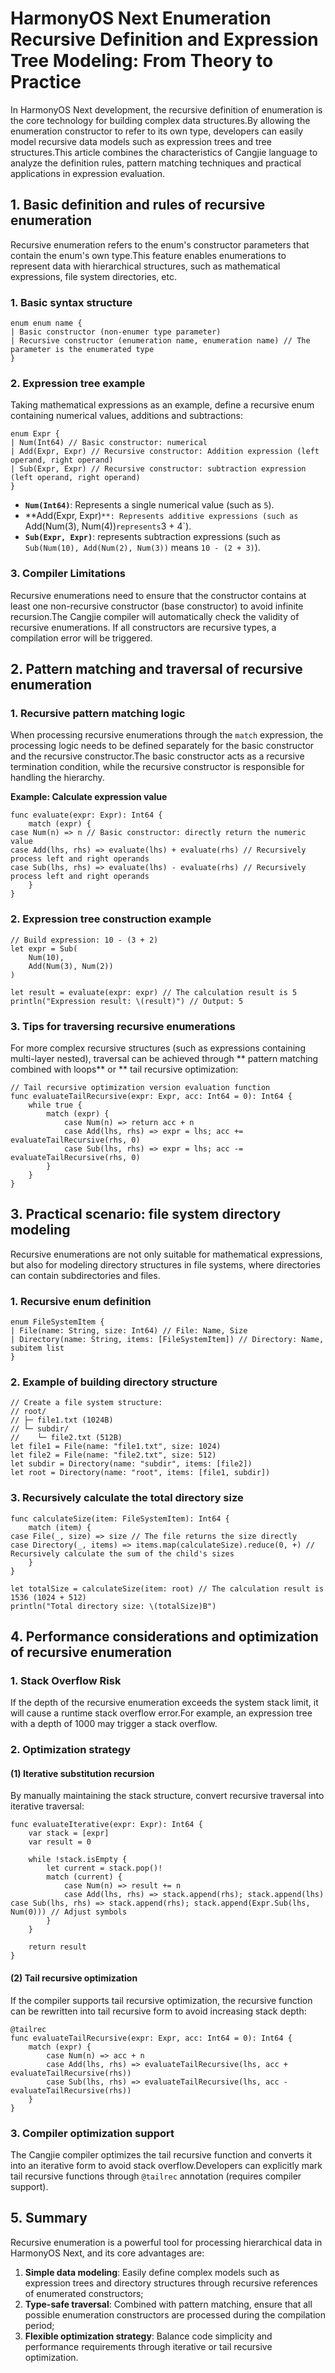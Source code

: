 
# HarmonyOS Next Enumeration Recursive Definition and Expression Tree Modeling: From Theory to Practice

In HarmonyOS Next development, the recursive definition of enumeration is the core technology for building complex data structures.By allowing the enumeration constructor to refer to its own type, developers can easily model recursive data models such as expression trees and tree structures.This article combines the characteristics of Cangjie language to analyze the definition rules, pattern matching techniques and practical applications in expression evaluation.


## 1. Basic definition and rules of recursive enumeration
Recursive enumeration refers to the enum's constructor parameters that contain the enum's own type.This feature enables enumerations to represent data with hierarchical structures, such as mathematical expressions, file system directories, etc.

### 1. Basic syntax structure
```cj
enum enum name {
| Basic constructor (non-enumer type parameter)
| Recursive constructor (enumeration name, enumeration name) // The parameter is the enumerated type
}
```  

### 2. Expression tree example
Taking mathematical expressions as an example, define a recursive enum containing numerical values, additions and subtractions:
```cj
enum Expr {
| Num(Int64) // Basic constructor: numerical
| Add(Expr, Expr) // Recursive constructor: Addition expression (left operand, right operand)
| Sub(Expr, Expr) // Recursive constructor: subtraction expression (left operand, right operand)
}
```  
- **`Num(Int64)`**: Represents a single numerical value (such as `5`).
- **Add(Expr, Expr)`**: Represents additive expressions (such as `Add(Num(3), Num(4))` represents `3 + 4`).
- **`Sub(Expr, Expr)`**: represents subtraction expressions (such as `Sub(Num(10), Add(Num(2), Num(3))` means `10 - (2 + 3)`).

### 3. Compiler Limitations
Recursive enumerations need to ensure that the constructor contains at least one non-recursive constructor (base constructor) to avoid infinite recursion.The Cangjie compiler will automatically check the validity of recursive enumerations. If all constructors are recursive types, a compilation error will be triggered.


## 2. Pattern matching and traversal of recursive enumeration
### 1. Recursive pattern matching logic
When processing recursive enumerations through the `match` expression, the processing logic needs to be defined separately for the basic constructor and the recursive constructor.The basic constructor acts as a recursive termination condition, while the recursive constructor is responsible for handling the hierarchy.

**Example: Calculate expression value**
```cj
func evaluate(expr: Expr): Int64 {
    match (expr) {
case Num(n) => n // Basic constructor: directly return the numeric value
case Add(lhs, rhs) => evaluate(lhs) + evaluate(rhs) // Recursively process left and right operands
case Sub(lhs, rhs) => evaluate(lhs) - evaluate(rhs) // Recursively process left and right operands
    }
}
```  

### 2. Expression tree construction example
```cj
// Build expression: 10 - (3 + 2)
let expr = Sub(
    Num(10),
    Add(Num(3), Num(2))
)

let result = evaluate(expr: expr) // The calculation result is 5
println("Expression result: \(result)") // Output: 5
```  

### 3. Tips for traversing recursive enumerations
For more complex recursive structures (such as expressions containing multi-layer nested), traversal can be achieved through ** pattern matching combined with loops** or ** tail recursive optimization:
```cj
// Tail recursive optimization version evaluation function
func evaluateTailRecursive(expr: Expr, acc: Int64 = 0): Int64 {
    while true {
        match (expr) {
            case Num(n) => return acc + n
            case Add(lhs, rhs) => expr = lhs; acc += evaluateTailRecursive(rhs, 0)
            case Sub(lhs, rhs) => expr = lhs; acc -= evaluateTailRecursive(rhs, 0)
        }
    }
}
```  


## 3. Practical scenario: file system directory modeling
Recursive enumerations are not only suitable for mathematical expressions, but also for modeling directory structures in file systems, where directories can contain subdirectories and files.

### 1. Recursive enum definition
```cj
enum FileSystemItem {
| File(name: String, size: Int64) // File: Name, Size
| Directory(name: String, items: [FileSystemItem]) // Directory: Name, subitem list
}
```  

### 2. Example of building directory structure
```cj
// Create a file system structure:
// root/
// ├─ file1.txt (1024B)
// └─ subdir/
//    └─ file2.txt (512B)
let file1 = File(name: "file1.txt", size: 1024)
let file2 = File(name: "file2.txt", size: 512)
let subdir = Directory(name: "subdir", items: [file2])
let root = Directory(name: "root", items: [file1, subdir])
```  

### 3. Recursively calculate the total directory size
```cj
func calculateSize(item: FileSystemItem): Int64 {
    match (item) {
case File(_, size) => size // The file returns the size directly
case Directory(_, items) => items.map(calculateSize).reduce(0, +) // Recursively calculate the sum of the child's sizes
    }
}

let totalSize = calculateSize(item: root) // The calculation result is 1536 (1024 + 512)
println("Total directory size: \(totalSize)B")
```  


## 4. Performance considerations and optimization of recursive enumeration
### 1. Stack Overflow Risk
If the depth of the recursive enumeration exceeds the system stack limit, it will cause a runtime stack overflow error.For example, an expression tree with a depth of 1000 may trigger a stack overflow.

### 2. Optimization strategy
#### (1) Iterative substitution recursion
By manually maintaining the stack structure, convert recursive traversal into iterative traversal:
```cj
func evaluateIterative(expr: Expr): Int64 {
    var stack = [expr]
    var result = 0

    while !stack.isEmpty {
        let current = stack.pop()!
        match (current) {
            case Num(n) => result += n
            case Add(lhs, rhs) => stack.append(rhs); stack.append(lhs)
case Sub(lhs, rhs) => stack.append(rhs); stack.append(Expr.Sub(lhs, Num(0))) // Adjust symbols
        }
    }

    return result
}
```  

#### (2) Tail recursive optimization
If the compiler supports tail recursive optimization, the recursive function can be rewritten into tail recursive form to avoid increasing stack depth:
```cj
@tailrec
func evaluateTailRecursive(expr: Expr, acc: Int64 = 0): Int64 {
    match (expr) {
        case Num(n) => acc + n
        case Add(lhs, rhs) => evaluateTailRecursive(lhs, acc + evaluateTailRecursive(rhs))
        case Sub(lhs, rhs) => evaluateTailRecursive(lhs, acc - evaluateTailRecursive(rhs))
    }
}
```  

### 3. Compiler optimization support
The Cangjie compiler optimizes the tail recursive function and converts it into an iterative form to avoid stack overflow.Developers can explicitly mark tail recursive functions through `@tailrec` annotation (requires compiler support).


## 5. Summary
Recursive enumeration is a powerful tool for processing hierarchical data in HarmonyOS Next, and its core advantages are:
1. **Simple data modeling**: Easily define complex models such as expression trees and directory structures through recursive references of enumerated constructors;
2. **Type-safe traversal**: Combined with pattern matching, ensure that all possible enumeration constructors are processed during the compilation period;
3. **Flexible optimization strategy**: Balance code simplicity and performance requirements through iterative or tail recursive optimization.
